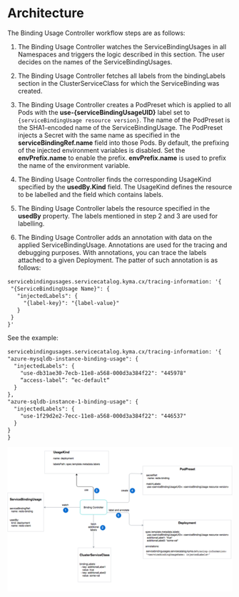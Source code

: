 # Architecture

The Binding Usage Controller workflow steps are as follows:

1. The Binding Usage Controller watches the ServiceBindingUsages in all Namespaces and triggers the logic described in this section. The user decides on the names of the ServiceBindingUsages.

2. The Binding Usage Controller fetches all labels from the bindingLabels section in the ClusterServiceClass for which the ServiceBinding was created.

3. The Binding Usage Controller creates a PodPreset which is applied to all Pods with the **use-{serviceBindingUsageUID}** label set to `{serviceBindingUsage resource version}`. The name of the PodPreset is the SHA1-encoded name of the ServiceBindingUsage. The PodPreset injects a Secret with the same name as specified in the  **serviceBindingRef.name** field into those Pods. By default, the prefixing of the injected environment variables is disabled. Set the **envPrefix.name** to enable the prefix. **envPrefix.name** is used to prefix the name of the environment variable.

4. The Binding Usage Controller finds the corresponding UsageKind specified by the **usedBy.Kind** field. The UsageKind defines the resource to be labelled and the field which contains labels.

5. The Binding Usage Controller labels the resource specified in the **usedBy** property. The labels mentioned in step 2 and 3 are used for labelling.

6. The Binding Usage Controller adds an annotation with data on the applied ServiceBindingUsage. Annotations are used for the tracing and debugging purposes. With annotations, you can trace the labels attached to a given Deployment. The patter of such annotation is as follows:

 ```
 servicebindingusages.servicecatalog.kyma.cx/tracing-information: '{
  "{ServiceBindingUsage Name}": {
    "injectedLabels": {
      "{label-key}": "{label-value}"
    }
  }
}'
 ```
See the example:

  ```
servicebindingusages.servicecatalog.kyma.cx/tracing-information: '{
  "azure-mysqldb-instance-binding-usage": {
    "injectedLabels": {
      "use-db31ae30-7ecb-11e8-a568-000d3a384f22": "445978"
      “access-label”: “ec-default“
    }
  },
  "azure-sqldb-instance-1-binding-usage": {
    "injectedLabels": {
      "use-1f29d2e2-7ecc-11e8-a568-000d3a384f22": "446537"
    }
  }
}
```

![Architecture](assets/architecture.png)

